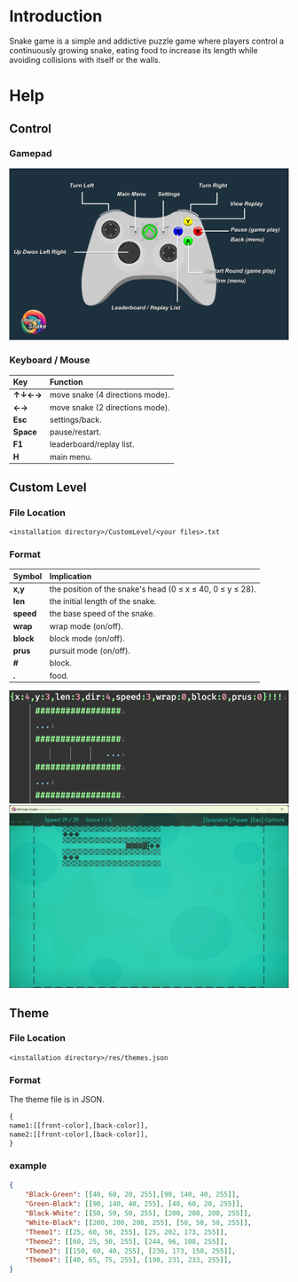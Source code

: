 # Introduction
Snake game is a simple and addictive puzzle game where players control a continuously growing snake, eating food to increase its length while avoiding collisions with itself or the walls.
# Help
## Control
### Gamepad
![help_control.png](help_control.png)
### Keyboard / Mouse

|**Key**|**Function**|  
| :--- | :--- |  
|**↑↓←→**|move snake (4 directions mode).|  
|**←→**|move snake (2 directions mode).|  
|**Esc**|settings/back.|  
|**Space**|pause/restart.|  
|**F1**|leaderboard/replay list.|  
|**H**|main menu.|  

## Custom Level
### File Location
```text
<installation directory>/CustomLevel/<your files>.txt
```
### Format

|**Symbol**|**Implication**|  
| :--- | :--- |  
|**x,y**|the position of the snake's head (0 ≤ x ≤ 40, 0 ≤ y ≤ 28).|  
|**len**|the initial length of the snake.|  
|**speed**|the base speed of the snake.|  
|**wrap**|wrap mode (on/off).|  
|**block**|block mode (on/off).|  
|**prus**|pursuit mode (on/off).|  
|**#**|block.|  
|**.**|food.|   

![EverEdit_2wHUkRs4GM.png](EverEdit_2wHUkRs4GM.png)
![Snake_pjQArWOzD5.png](Snake_pjQArWOzD5.png)

## Theme
### File Location
```text
<installation directory>/res/themes.json
```

### Format
The theme file is in JSON.
```text
{
name1:[[front-color],[back-color]],
name2:[[front-color],[back-color]],
}
```
### example
```json
{
    "Black-Green": [[40, 60, 20, 255],[90, 140, 40, 255]],
    "Green-Black": [[90, 140, 40, 255], [40, 60, 20, 255]],
    "Black-White": [[50, 50, 50, 255], [200, 200, 200, 255]],
    "White-Black": [[200, 200, 200, 255], [50, 50, 50, 255]],
    "Theme1": [[25, 60, 50, 255], [25, 202, 173, 255]],
    "Theme2": [[60, 25, 50, 255], [244, 96, 108, 255]],
    "Theme3": [[150, 60, 40, 255], [236, 173, 158, 255]],
    "Theme4": [[40, 65, 75, 255], [190, 231, 233, 255]],
}
```
